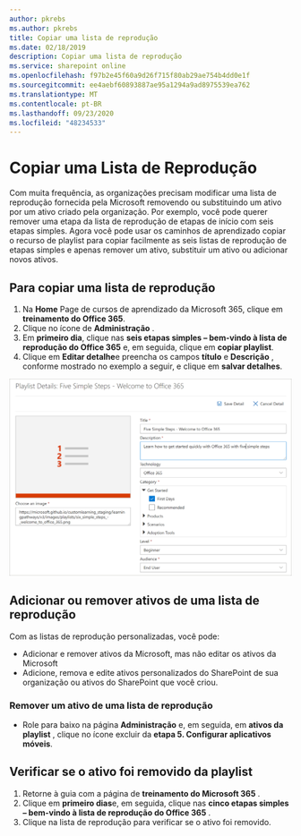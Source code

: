 ```yaml
---
author: pkrebs
ms.author: pkrebs
title: Copiar uma lista de reprodução
ms.date: 02/18/2019
description: Copiar uma lista de reprodução
ms.service: sharepoint online
ms.openlocfilehash: f97b2e45f60a9d26f715f80ab29ae754b4dd0e1f
ms.sourcegitcommit: ee4aebf60893887ae95a1294a9ad8975539ea762
ms.translationtype: MT
ms.contentlocale: pt-BR
ms.lasthandoff: 09/23/2020
ms.locfileid: "48234533"
---
```

# <a name="copy-a-playlist"></a>Copiar uma Lista de Reprodução
Com muita frequência, as organizações precisam modificar uma lista de reprodução fornecida pela Microsoft removendo ou substituindo um ativo por um ativo criado pela organização. Por exemplo, você pode querer remover uma etapa da lista de reprodução de etapas de início com seis etapas simples. Agora você pode usar os caminhos de aprendizado copiar o recurso de playlist para copiar facilmente as seis listas de reprodução de etapas simples e apenas remover um ativo, substituir um ativo ou adicionar novos ativos. 

## <a name="to-copy-a-playlist"></a>Para copiar uma lista de reprodução

1. Na **Home** Page de cursos de aprendizado da Microsoft 365, clique em **treinamento do Office 365**.
2. Clique no ícone de **Administração** .
3. Em **primeiro dia**, clique nas **seis etapas simples – bem-vindo à lista de reprodução do Office 365** e, em seguida, clique em **copiar playlist**. 
4. Clique em **Editar detalhe**e preencha os campos **título** e **Descrição** , conforme mostrado no exemplo a seguir, e clique em **salvar detalhes**.  
 
![cg-copyplaylist5steps.png](media/cg-copyplaylist5steps.png)

## <a name="add-or-remove-assets-from-a-playlist"></a>Adicionar ou remover ativos de uma lista de reprodução
Com as listas de reprodução personalizadas, você pode:
- Adicionar e remover ativos da Microsoft, mas não editar os ativos da Microsoft
- Adicione, remova e edite ativos personalizados do SharePoint de sua organização ou ativos do SharePoint que você criou. 

### <a name="remove-an-asset-from-a-playlist"></a>Remover um ativo de uma lista de reprodução
- Role para baixo na página **Administração** e, em seguida, em **ativos da playlist** , clique no ícone excluir da **etapa 5. Configurar aplicativos móveis**. 

## <a name="verify-the-asset-is-removed-from-the-playlist"></a>Verificar se o ativo foi removido da playlist
1. Retorne à guia com a página de **treinamento do Microsoft 365** .
2. Clique em **primeiro dias**e, em seguida, clique nas **cinco etapas simples – bem-vindo à lista de reprodução do Office 365** . 
3. Clique na lista de reprodução para verificar se o ativo foi removido.


